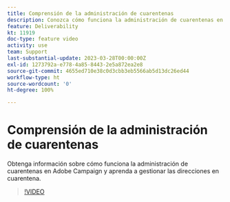 ```yaml
---
title: Comprensión de la administración de cuarentenas
description: Conozca cómo funciona la administración de cuarentenas en Adobe Campaign y aprenda a gestionar las direcciones en cuarentena.
feature: Deliverability
kt: 11919
doc-type: feature video
activity: use
team: Support
last-substantial-update: 2023-03-28T00:00:00Z
exl-id: 1273792a-e778-4a85-8443-2e5a872ea2e8
source-git-commit: 4655ed710e38c0d3cbb3eb5566ab5d13dc26ed44
workflow-type: ht
source-wordcount: '0'
ht-degree: 100%

---
```


# Comprensión de la administración de cuarentenas

Obtenga información sobre cómo funciona la administración de cuarentenas en Adobe Campaign y aprenda a gestionar las direcciones en cuarentena.

>[!VIDEO](https://video.tv.adobe.com/v/3415818?quality=12&learn=on)
